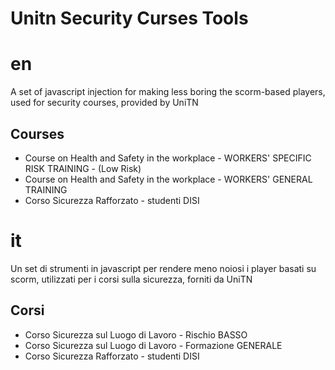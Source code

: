 # Unitn Security Curses Tools
# en
A set of javascript injection for making less boring the scorm-based players, used for security courses, provided by UniTN

## Courses
- Course on Health and Safety in the workplace - WORKERS' SPECIFIC RISK TRAINING - (Low Risk)
- Course on Health and Safety in the workplace - WORKERS' GENERAL TRAINING
- Corso Sicurezza Rafforzato - studenti DISI

# it
Un set di strumenti in javascript per rendere meno noiosi i player basati su scorm, utilizzati per i corsi sulla sicurezza, forniti da UniTN

## Corsi
- Corso Sicurezza sul Luogo di Lavoro - Rischio BASSO
- Corso Sicurezza sul Luogo di Lavoro - Formazione GENERALE
- Corso Sicurezza Rafforzato - studenti DISI
